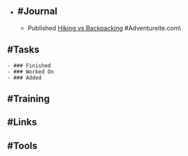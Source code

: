 - ## #Journal
	- Published [Hiking vs Backpacking](https://adventureite.com/hiking/hiking-vs-backpacking/) #Adventureite.com\
## #Tasks
	- ### Finished
	- ### Worked On
	- ### Added
## #Training
## #Links
## #Tools